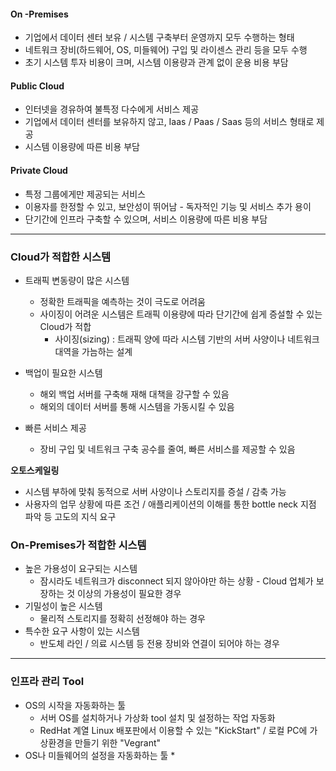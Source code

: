 



#### On -Premises

* 기업에서 데이터 센터 보유  / 시스템 구축부터 운영까지 모두 수행하는 형태
* 네트워크 장비(하드웨어, OS, 미들웨어) 구입 및 라이센스 관리 등을 모두 수행
* 초기 시스템 투자 비용이 크며, 시스템 이용량과 관계 없이 운용 비용 부담



#### Public Cloud

* 인터넷을 경유하여 불특정 다수에게 서비스 제공
* 기업에서 데이터 센터를 보유하지 않고, Iaas / Paas / Saas 등의 서비스 형태로 제공
* 시스템 이용량에 따른 비용 부담



#### Private Cloud

* 특정 그룹에게만 제공되는 서비스
* 이용자를 한정할 수 있고, 보안성이 뛰어남 - 독자적인 기능 및 서비스 추가 용이
* 단기간에 인프라 구축할 수 있으며, 서비스 이용량에 따른 비용 부담

--------



### Cloud가 적합한 시스템

* 트래픽 변동량이 많은 시스템
  * 정확한 트래픽을 예측하는 것이 극도로 어려움
  * 사이징이 어려운 시스템은 트래픽 이용량에 따라 단기간에 쉽게 증설할 수 있는 Cloud가 적합  
    * 사이징(sizing) : 트래픽 양에 따라 시스템 기반의 서버 사양이나 네트워크 대역을 가늠하는 설계

* 백업이 필요한 시스템
  * 해외 백업 서버를 구축해 재해 대책을 강구할 수 있음
  * 해외의 데이터 서버를 통해 시스템을 가동시킬 수 있음
* 빠른 서비스 제공
  * 장비 구입 및 네트워크 구축 공수를 줄여, 빠른 서비스를 제공할 수 있음



**오토스케일링** 

* 시스템 부하에 맞춰 동적으로 서버 사양이나 스토리지를 증설 / 감축 가능
* 사용자의 업무 상황에 따른 조건 / 애플리케이션의 이해를 통한 bottle neck 지점 파악 등 고도의 지식 요구



### On-Premises가 적합한 시스템

* 높은 가용성이 요구되는 시스템
  * 잠시라도 네트워크가 disconnect 되지 않아야만 하는 상황 - Cloud 업체가 보장하는 것 이상의 가용성이 필요한 경우
* 기밀성이 높은 시스템
  * 물리적 스토리지를 정확히 선정해야 하는 경우
* 특수한 요구 사항이 있는 시스템
  * 반도체 라인 / 의료 시스템 등 전용 장비와 연결이 되어야 하는 경우

--------



### 인프라 관리 Tool

* OS의 시작을 자동화하는 툴
  * 서버 OS를 설치하거나 가상화 tool 설치 및 설정하는 작업 자동화
  * RedHat 계열 Linux 배포판에서 이용할 수 있는 "KickStart" / 로컬 PC에 가상환경을 만들기 위한 "Vegrant"
* OS나 미들웨어의 설정을 자동화하는 툴
  * 